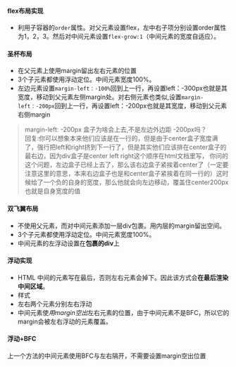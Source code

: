 #### flex布局实现
  * 利用子容器的`order`属性。对父元素设置flex，左中右子项分别设置order属性为1，2，3。然后对中间元素设置`flex-grow:1`（中间元素的宽度自适应）。

#### 圣杯布局
  * 在父元素上使用margin留出左右元素的位置
  * 3个子元素都使用浮动定位。中间元素宽度100%。
  * 左边元素设置`margin-left：-100%`回到上一行，再设置left：-300px也就是其宽度，移动到父元素左侧margin处。对右侧元素也类似,设置`margin-left：-200px`回到上一行，再设置left：-200px也就是其宽度，移动到父元素右侧margin

  > margin-left: -200px 盒子为啥会上去,不是左边外边距 -200px吗？  
  > 回复:你可以想象本来他们应该是在一行的，但是由于center盒子宽度满了，强行把left和right挤到下一行了，但是其实他们应该排在center盒子的最右边，因为div盒子是center left right这个顺序在html文档里写， 你问的这个问题，左边盒子已经上去了，那么该右边盒子紧挨着center了（一定要注意这里的意思，本来右边盒子也是和center盒子紧挨着在同一行的）这时候给了一个负的自身的宽度，那么他就会向左边移动，覆盖住center200px也就是自身宽度的值

#### 双飞翼布局
  * 不使用父元素，而对中间元素添加一层div包裹。用内层的margin留出空间。
  * 3个子元素都使用浮动定位。中间元素宽度100%。
  * 中间元素的左浮动设置在**包裹的div**上

#### 浮动实现
 * HTML
  中间的元素写在最后，否则左右元素会掉下。因此该方式会**在最后渲染中间区域**。
 * 样式
  * 左右两个元素分别左右浮动
  * 中间元素使*用margin空出*左右元素的位置，由于中间元素不是BFC，所以它的margin会被左右浮动的元素覆盖。

#### 浮动+BFC
 上一个方法的中间元素使用BFC与左右隔开，不需要设置margin空出位置